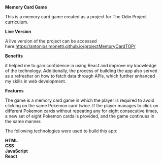 **Memory Card Game**

This is a memory card game created as a project for The Odin Project curriculum.

**Live Version**

A live version of the project can be accessed here:https://antoniosimonetti.github.io/projectMemoryCardTOP/

**Benefits**

it helped me to gain confidence in using React and improve my knowledge of the technology. Additionally, the process of building the app also served as a refresher on how to fetch data through APIs, which further enhanced my skills in web development.

**Features**


The game is a memory card game in which the player is required to avoid clicking on the same Pokemon card twice. If the player manages to click on different Pokemon cards without repeating any for eight consecutive times, a new set of eight Pokemon cards is provided, and the game continues in the same manner.


The following technologies were used to build this app:

**HTML<br>
CSS<br>
JavaScript<br>
React<br>**
